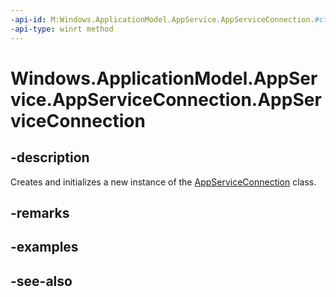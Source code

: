 ```yaml
---
-api-id: M:Windows.ApplicationModel.AppService.AppServiceConnection.#ctor
-api-type: winrt method
---
```


<!-- Method syntax
public AppServiceConnection()
-->

# Windows.ApplicationModel.AppService.AppServiceConnection.AppServiceConnection

## -description
Creates and initializes a new instance of the [AppServiceConnection](appserviceconnection.md) class.

## -remarks

## -examples

## -see-also
